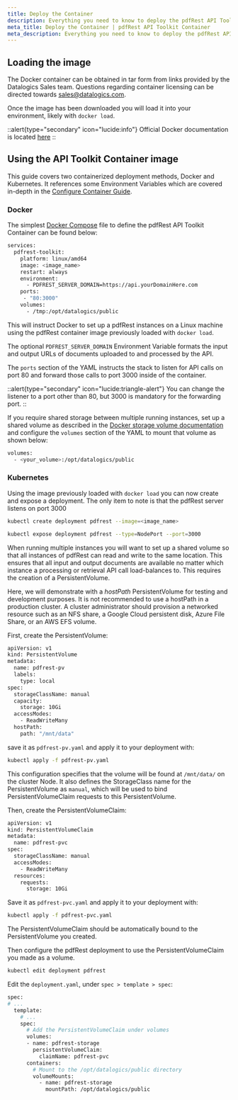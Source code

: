 ```yaml
---
title: Deploy the Container
description: Everything you need to know to deploy the pdfRest API Toolkit Container with your Docker framework.
meta_title: Deploy the Container | pdfRest API Toolkit Container
meta_description: Everything you need to know to deploy the pdfRest API Toolkit Container with your Docker framework.
---
```


## Loading the image

The Docker container can be obtained in tar form from links provided by the Datalogics Sales team. Questions regarding container licensing can be directed towards sales@datalogics.com.

Once the image has been downloaded you will load it into your environment, likely with `docker load`.

::alert{type="secondary" icon="lucide:info"}
Official Docker documentation is located [here](https://docs.docker.com/reference/cli/docker/image/load/)
::


## Using the API Toolkit Container image

This guide covers two containerized deployment methods, Docker and Kubernetes. It references some Environment Variables which are covered in-depth in the [Configure Container Guide](/container-api-with-docker/configure-container-api/).

### Docker

The simplest [Docker Compose](https://docs.docker.com/get-started/workshop/08_using_compose/) file to define the pdfRest API Toolkit Container can be found below:

```bash
services:
  pdfrest-toolkit:
    platform: linux/amd64
    image: <image_name>
    restart: always
    environment:
      - PDFREST_SERVER_DOMAIN=https://api.yourDomainHere.com
    ports:
     - "80:3000"
    volumes:
      - /tmp:/opt/datalogics/public
```

This will instruct Docker to set up a pdfRest instances on a Linux machine using the pdfRest container image previously loaded with `docker load`.

The optional `PDFREST_SERVER_DOMAIN` Environment Variable formats the input and output URLs of documents uploaded to and processed by the API.

The `ports` section of the YAML instructs the stack to listen for API calls on port 80 and forward those calls to port 3000 inside of the container.

::alert{type="secondary" icon="lucide:triangle-alert"}
You can change the listener to a port other than 80, but 3000 is mandatory for the forwarding port.
::

If you require shared storage between multiple running instances, set up a shared volume as described in the [Docker storage volume documentation](https://docs.docker.com/storage/volumes) and configure the `volumes` section of the YAML to mount that volume as shown below:

```bash
volumes:
  - <your_volume>:/opt/datalogics/public
```

### Kubernetes

Using the image previously loaded with `docker load` you can now create and expose a deployment. The only item to note is that the pdfRest server listens on port 3000

```bash
kubectl create deployment pdfrest --image=<image_name>
```

```bash
kubectl expose deployment pdfrest --type=NodePort --port=3000
```

When running multiple instances you will want to set up a shared volume so that all instances of pdfRest can read and write to the same location. This ensures that all input and output documents are available no matter which instance a processing or retrieval API call load-balances to. This requires the creation of a PersistentVolume.

Here, we will demonstrate with a _hostPath_ PersistentVolume for testing and development purposes. It is not recommended to use a hostPath in a production cluster. A cluster administrator should provision a networked resource such as an NFS share, a Google Cloud persistent disk, Azure File Share, or an AWS EFS volume.

First, create the PersistentVolume:

```bash
apiVersion: v1
kind: PersistentVolume
metadata:
  name: pdfrest-pv
  labels:
    type: local
spec:
  storageClassName: manual
  capacity:
    storage: 10Gi
  accessModes:
    - ReadWriteMany
  hostPath:
    path: "/mnt/data"
```

save it as `pdfrest-pv.yaml` and apply it to your deployment with:

```bash
kubectl apply -f pdfrest-pv.yaml
```

This configuration specifies that the volume will be found at `/mnt/data/` on the cluster Node. It also defines the StorageClass name for the PersistentVolume as `manual`, which will be used to bind PersistentVolumeClaim requests to this PersistentVolume.

Then, create the PersistentVolumeClaim:

```bash
apiVersion: v1
kind: PersistentVolumeClaim
metadata:
  name: pdfrest-pvc
spec:
  storageClassName: manual
  accessModes:
    - ReadWriteMany
  resources:
    requests:
      storage: 10Gi
```

Save it as `pdfrest-pvc.yaml` and apply it to your deployment with:

```bash
kubectl apply -f pdfrest-pvc.yaml
```

The PersistentVolumeClaim should be automatically bound to the PersistentVolume you created.

Then configure the pdfRest deployment to use the PersistentVolumeClaim you made as a volume.

```bash
kubectl edit deployment pdfrest
```

Edit the `deployment.yaml`, under `spec > template > spec`:

```bash
spec:
# ...
  template:
    # ...
    spec:
      # Add the PersistentVolumeClaim under volumes
      volumes:
      - name: pdfrest-storage
        persistentVolumeClaim:
          claimName: pdfrest-pvc
      containers:
        # Mount to the /opt/datalogics/public directory
        volumeMounts:
          - name: pdfrest-storage
            mountPath: /opt/datalogics/public
```

